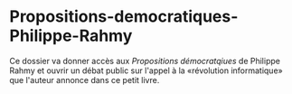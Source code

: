 # Propositions-democratiques-Philippe-Rahmy

Ce dossier va donner accès aux <i>Propositions démocratqiues</i> de Philippe Rahmy et ouvrir un débat public sur l'appel à la «révolution informatique» que l'auteur annonce dans ce petit livre.
